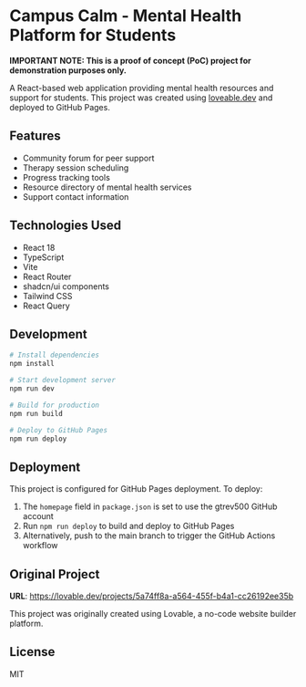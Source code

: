 # Campus Calm - Mental Health Platform for Students

**IMPORTANT NOTE: This is a proof of concept (PoC) project for demonstration purposes only.**

A React-based web application providing mental health resources and support for students. This project was created using [loveable.dev](https://loveable.dev) and deployed to GitHub Pages.

## Features

- Community forum for peer support
- Therapy session scheduling
- Progress tracking tools
- Resource directory of mental health services
- Support contact information

## Technologies Used

- React 18
- TypeScript
- Vite
- React Router
- shadcn/ui components
- Tailwind CSS
- React Query

## Development

```bash
# Install dependencies
npm install

# Start development server
npm run dev

# Build for production
npm run build

# Deploy to GitHub Pages
npm run deploy
```

## Deployment

This project is configured for GitHub Pages deployment. To deploy:

1. The `homepage` field in `package.json` is set to use the gtrev500 GitHub account
2. Run `npm run deploy` to build and deploy to GitHub Pages
3. Alternatively, push to the main branch to trigger the GitHub Actions workflow

## Original Project

**URL**: https://lovable.dev/projects/5a74ff8a-a564-455f-b4a1-cc26192ee35b

This project was originally created using Lovable, a no-code website builder platform.

## License

MIT